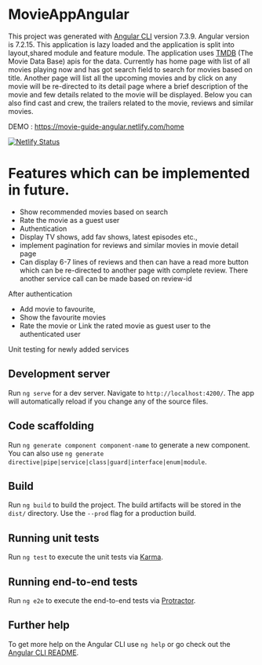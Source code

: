 # MovieAppAngular

This project was generated with [Angular CLI](https://github.com/angular/angular-cli) version 7.3.9. Angular version is 7.2.15. This application is lazy loaded and the application is split into layout,shared module and feature module. The application uses [TMDB](https://developers.themoviedb.org/3/getting-started/introduction) (The Movie Data Base) apis for the data. Currently has home page with list of all movies playing now and has got search field to search for movies based on title. Another page will list all the upcoming movies and by click on any movie will be re-directed to its detail page where a brief description of the movie and few details related to the movie will be displayed. Below you can also find cast and crew, the trailers related to the movie, reviews and similar movies.

DEMO : https://movie-guide-angular.netlify.com/home

[![Netlify Status](https://api.netlify.com/api/v1/badges/eb6afe27-88ad-4fe4-bebd-e3ce9b038a9c/deploy-status)](https://app.netlify.com/sites/movie-guide-angular/deploys)

# Features which can be implemented in future.
* Show recommended movies based on search
* Rate the movie as a guest user
* Authentication 
* Display TV shows, add fav shows, latest episodes etc.,
* implement pagination for reviews and similar movies in movie detail page
* Can display 6-7 lines of reviews and then can have a read more button which can be re-directed to another page with complete review. There another service call can be made based on review-id

After authentication
* Add movie to favourite,
* Show the favourite movies
* Rate the movie or Link the rated movie as guest user to the authenticated user

Unit testing for newly added services

## Development server

Run `ng serve` for a dev server. Navigate to `http://localhost:4200/`. The app will automatically reload if you change any of the source files.

## Code scaffolding

Run `ng generate component component-name` to generate a new component. You can also use `ng generate directive|pipe|service|class|guard|interface|enum|module`.

## Build

Run `ng build` to build the project. The build artifacts will be stored in the `dist/` directory. Use the `--prod` flag for a production build.

## Running unit tests

Run `ng test` to execute the unit tests via [Karma](https://karma-runner.github.io).

## Running end-to-end tests

Run `ng e2e` to execute the end-to-end tests via [Protractor](http://www.protractortest.org/).

## Further help

To get more help on the Angular CLI use `ng help` or go check out the [Angular CLI README](https://github.com/angular/angular-cli/blob/master/README.md).
